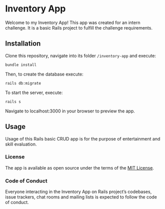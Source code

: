 # Inventory App

Welcome to my Inventory App! This app was created for an intern challenge. It is a basic Rails project to fulfill the challenge requirements.

## Installation

Clone this repository, navigate into its folder `/inventory-app` and execute:

    bundle install

Then, to create the database execute:

    rails db:migrate

To start the server, execute:

    rails s

Navigate to localhost:3000 in your browser to preview the app.


## Usage

Usage of this Rails basic CRUD app is for the purpose of entertainment and skill evaluation.

### License

The app is available as open source under the terms of the [MIT License](https://opensource.org/licenses/MIT).

### Code of Conduct

Everyone interacting in the Inventory App on Rails project’s codebases, issue trackers, chat rooms and mailing lists is expected to follow the code of conduct.
